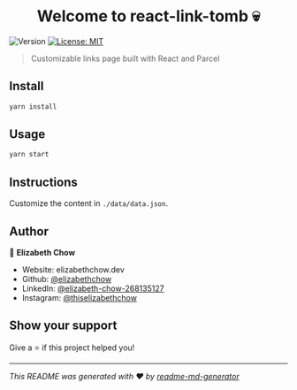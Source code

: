 <h1 align="center">Welcome to react-link-tomb 💀</h1>
<p>
  <img alt="Version" src="https://img.shields.io/badge/version-1.0.0-blue.svg?cacheSeconds=2592000" />
  <a href="#" target="_blank">
    <img alt="License: MIT" src="https://img.shields.io/badge/License-MIT-yellow.svg" />
  </a>
</p>

> Customizable links page built with React and Parcel

## Install

```sh
yarn install
```

## Usage

```sh
yarn start
```

## Instructions

Customize the content in `./data/data.json`.

## Author

👤 **Elizabeth Chow**

* Website: elizabethchow.dev
* Github: [@elizabethchow](https://github.com/elizabethchow)
* LinkedIn: [@elizabeth-chow-268135127](https://linkedin.com/in/elizabeth-chow-268135127)
* Instagram: [@thiselizabethchow](https://instagram.com/thiselizabethchow)
## Show your support

Give a ⭐️ if this project helped you!

***
_This README was generated with ❤️ by [readme-md-generator](https://github.com/kefranabg/readme-md-generator)_
